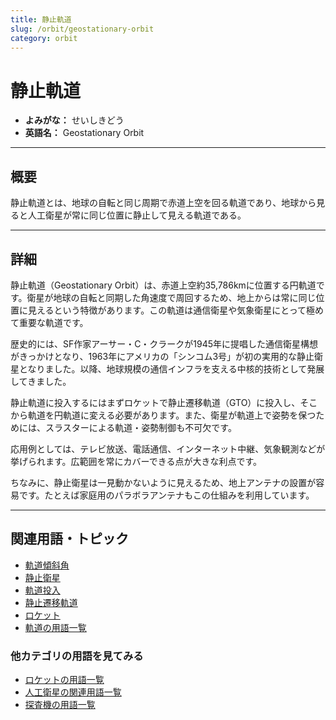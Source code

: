 ```yaml
---
title: 静止軌道
slug: /orbit/geostationary-orbit
category: orbit
---
```


# 静止軌道

- **よみがな：** せいしきどう  
- **英語名：** Geostationary Orbit  

---

## 概要

静止軌道とは、地球の自転と同じ周期で赤道上空を回る軌道であり、地球から見ると人工衛星が常に同じ位置に静止して見える軌道である。

---

## 詳細

静止軌道（Geostationary Orbit）は、赤道上空約35,786kmに位置する円軌道です。衛星が地球の自転と同期した角速度で周回するため、地上からは常に同じ位置に見えるという特徴があります。この軌道は通信衛星や気象衛星にとって極めて重要な軌道です。

歴史的には、SF作家アーサー・C・クラークが1945年に提唱した通信衛星構想がきっかけとなり、1963年にアメリカの「シンコム3号」が初の実用的な静止衛星となりました。以降、地球規模の通信インフラを支える中核的技術として発展してきました。

静止軌道に投入するにはまずロケットで静止遷移軌道（GTO）に投入し、そこから軌道を円軌道に変える必要があります。また、衛星が軌道上で姿勢を保つためには、スラスターによる軌道・姿勢制御も不可欠です。

応用例としては、テレビ放送、電話通信、インターネット中継、気象観測などが挙げられます。広範囲を常にカバーできる点が大きな利点です。

ちなみに、静止衛星は一見動かないように見えるため、地上アンテナの設置が容易です。たとえば家庭用のパラボラアンテナもこの仕組みを利用しています。

---

## 関連用語・トピック

- [軌道傾斜角](/docs/orbit/inclination)
- [静止衛星](/docs/satellite/geostationary-satellite)
- [軌道投入](/docs/orbit/orbital-insertion)
- [静止遷移軌道](/docs/orbit/geostationary-transfer-orbit)
- [ロケット](/docs/rocket/rocket)
- [軌道の用語一覧](/docs/category/orbit)

### 他カテゴリの用語を見てみる
- [ロケットの用語一覧](/docs/category/rocket)
- [人工衛星の関連用語一覧](/docs/category/satellite)
- [探査機の用語一覧](/docs/category/explorer)

